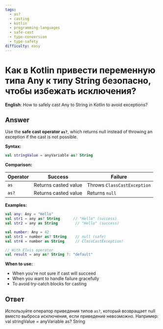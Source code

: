 ```yaml
---
tags:
  - as?
  - casting
  - kotlin
  - programming-languages
  - safe-cast
  - type-conversion
  - type-safety
difficulty: easy
---
```


# Как в Kotlin привести переменную типа Any к типу String безопасно, чтобы избежать исключения?

**English**: How to safely cast Any to String in Kotlin to avoid exceptions?

## Answer

Use the **safe cast operator `as?`**, which returns null instead of throwing an exception if the cast is not possible.

**Syntax:**
```kotlin
val stringValue = anyVariable as? String
```

**Comparison:**

| Operator | Success | Failure |
|----------|---------|---------|
| `as` | Returns casted value | Throws `ClassCastException` |
| `as?` | Returns casted value | Returns `null` |

**Examples:**
```kotlin
val any: Any = "Hello"
val str1 = any as? String      // "Hello" (success)
val str2 = any as String        // "Hello" (success)

val number: Any = 42
val str3 = number as? String    // null (safe)
val str4 = number as String     // ClassCastException!

// With Elvis operator
val result = any as? String ?: "default"
```

**When to use:**
- When you're not sure if cast will succeed
- When you want to handle failure gracefully
- To avoid try-catch blocks for casting

## Ответ

Используйте оператор приведения типов `as?`, который возвращает null вместо выброса исключения, если приведение невозможно. Например: val stringValue = anyVariable as? String

